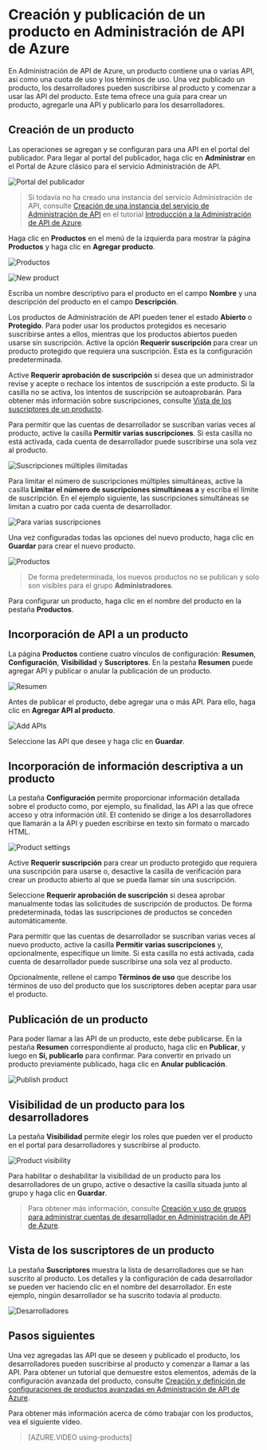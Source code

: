 <properties 
	pageTitle="Creación y publicación de un producto en Administración de API de Azure" 
	description="Obtenga información acerca de cómo crear y publicar productos en Administración de API de Azure." 
	services="api-management" 
	documentationCenter="" 
	authors="steved0x" 
	manager="dwrede" 
	editor=""/>

<tags 
	ms.service="api-management" 
	ms.workload="mobile" 
	ms.tgt_pltfrm="na" 
	ms.devlang="na" 
	ms.topic="article" 
	ms.date="12/07/2015" 
	ms.author="sdanie"/>

# Creación y publicación de un producto en Administración de API de Azure

En Administración de API de Azure, un producto contiene una o varias API, así como una cuota de uso y los términos de uso. Una vez publicado un producto, los desarrolladores pueden suscribirse al producto y comenzar a usar las API del producto. Este tema ofrece una guía para crear un producto, agregarle una API y publicarlo para los desarrolladores.

## <a name="create-product"> </a>Creación de un producto

Las operaciones se agregan y se configuran para una API en el portal del publicador. Para llegar al portal del publicador, haga clic en **Administrar** en el Portal de Azure clásico para el servicio Administración de API.

![Portal del publicador][api-management-management-console]

>Si todavía no ha creado una instancia del servicio Administración de API, consulte [Creación de una instancia del servicio de Administración de API][] en el tutorial [Introducción a la Administración de API de Azure][].

Haga clic en **Productos** en el menú de la izquierda para mostrar la página **Productos** y haga clic en **Agregar producto**.

![Productos][api-management-products]

![New product][api-management-add-new-product]

Escriba un nombre descriptivo para el producto en el campo **Nombre** y una descripción del producto en el campo **Descripción**.

Los productos de Administración de API pueden tener el estado **Abierto** o **Protegido**. Para poder usar los productos protegidos es necesario suscribirse antes a ellos, mientras que los productos abiertos pueden usarse sin suscripción. Active la opción **Requerir suscripción** para crear un producto protegido que requiera una suscripción. Esta es la configuración predeterminada.

Active **Requerir aprobación de suscripción** si desea que un administrador revise y acepte o rechace los intentos de suscripción a este producto. Si la casilla no se activa, los intentos de suscripción se autoaprobarán. Para obtener más información sobre suscripciones, consulte [Vista de los suscriptores de un producto][].

Para permitir que las cuentas de desarrollador se suscriban varias veces al producto, active la casilla **Permitir varias suscripciones**. Si esta casilla no está activada, cada cuenta de desarrollador puede suscribirse una sola vez al producto.

![Suscripciones múltiples ilimitadas][api-management-unlimited-multiple-subscriptions]

Para limitar el número de suscripciones múltiples simultáneas, active la casilla **Limitar el número de suscripciones simultáneas a** y escriba el límite de suscripción. En el ejemplo siguiente, las suscripciones simultáneas se limitan a cuatro por cada cuenta de desarrollador.

![Para varias suscripciones][api-management-four-multiple-subscriptions]

Una vez configuradas todas las opciones del nuevo producto, haga clic en **Guardar** para crear el nuevo producto.

![Productos][api-management-products-page]

>De forma predeterminada, los nuevos productos no se publican y solo son visibles para el grupo **Administradores**.

Para configurar un producto, haga clic en el nombre del producto en la pestaña **Productos**.

## <a name="add-apis"> </a>Incorporación de API a un producto

La página **Productos** contiene cuatro vínculos de configuración: **Resumen**, **Configuración**, **Visibilidad** y **Suscriptores**. En la pestaña **Resumen** puede agregar API y publicar o anular la publicación de un producto.

![Resumen][api-management-new-product-summary]

Antes de publicar el producto, debe agregar una o más API. Para ello, haga clic en **Agregar API al producto**.

![Add APIs][api-management-add-apis-to-product]

Seleccione las API que desee y haga clic en **Guardar**.

## <a name="add-description"> </a>Incorporación de información descriptiva a un producto

La pestaña **Configuración** permite proporcionar información detallada sobre el producto como, por ejemplo, su finalidad, las API a las que ofrece acceso y otra información útil. El contenido se dirige a los desarrolladores que llamarán a la API y pueden escribirse en texto sin formato o marcado HTML.

![Product settings][api-management-product-settings]

Active **Requerir suscripción** para crear un producto protegido que requiera una suscripción para usarse o, desactive la casilla de verificación para crear un producto abierto al que se pueda llamar sin una suscripción.

Seleccione **Requerir aprobación de suscripción** si desea aprobar manualmente todas las solicitudes de suscripción de productos. De forma predeterminada, todas las suscripciones de productos se conceden automáticamente.

Para permitir que las cuentas de desarrollador se suscriban varias veces al nuevo producto, active la casilla **Permitir varias suscripciones** y, opcionalmente, especifique un límite. Si esta casilla no está activada, cada cuenta de desarrollador puede suscribirse una sola vez al producto.

Opcionalmente, rellene el campo **Términos de uso** que describe los términos de uso del producto que los suscriptores deben aceptar para usar el producto.

## <a name="publish-product"> </a>Publicación de un producto

Para poder llamar a las API de un producto, este debe publicarse. En la pestaña **Resumen** correspondiente al producto, haga clic en **Publicar**, y luego en **Sí, publicarlo** para confirmar. Para convertir en privado un producto previamente publicado, haga clic en **Anular publicación**.

![Publish product][api-management-publish-product]

## <a name="make-visible"> </a>Visibilidad de un producto para los desarrolladores

La pestaña **Visibilidad** permite elegir los roles que pueden ver el producto en el portal para desarrolladores y suscribirse al producto.

![Product visibility][api-management-product-visiblity]

Para habilitar o deshabilitar la visibilidad de un producto para los desarrolladores de un grupo, active o desactive la casilla situada junto al grupo y haga clic en **Guardar**.

>Para obtener más información, consulte [Creación y uso de grupos para administrar cuentas de desarrollador en Administración de API de Azure][].

## <a name="view-subscribers"> </a>Vista de los suscriptores de un producto

La pestaña **Suscriptores** muestra la lista de desarrolladores que se han suscrito al producto. Los detalles y la configuración de cada desarrollador se pueden ver haciendo clic en el nombre del desarrollador. En este ejemplo, ningún desarrollador se ha suscrito todavía al producto.

![Desarrolladores][api-management-developer-list]

## <a name="next-steps"> </a>Pasos siguientes

Una vez agregadas las API que se deseen y publicado el producto, los desarrolladores pueden suscribirse al producto y comenzar a llamar a las API. Para obtener un tutorial que demuestre estos elementos, además de la configuración avanzada del producto, consulte [Creación y definición de configuraciones de productos avanzadas en Administración de API de Azure][].

Para obtener más información acerca de cómo trabajar con los productos, vea el siguiente vídeo.

> [AZURE.VIDEO using-products]

[Create a product]: #create-product
[Add APIs to a product]: #add-apis
[Add descriptive information to a product]: #add-description
[Publish a product]: #publish-product
[Make a product visible to developers]: #make-visible
[Vista de los suscriptores de un producto]: #view-subscribers
[Next steps]: #next-steps

[api-management-management-console]: ./media/api-management-howto-add-products/api-management-management-console.png
[api-management-add-product]: ./media/api-management-howto-add-products/api-management-add-product.png
[api-management-add-new-product]: ./media/api-management-howto-add-products/api-management-add-new-product.png
[api-management-unlimited-multiple-subscriptions]: ./media/api-management-howto-add-products/api-management-unlimited-multiple-subscriptions.png
[api-management-four-multiple-subscriptions]: ./media/api-management-howto-add-products/api-management-four-multiple-subscriptions.png
[api-management-products-page]: ./media/api-management-howto-add-products/api-management-products-page.png
[api-management-new-product-summary]: ./media/api-management-howto-add-products/api-management-new-product-summary.png
[api-management-add-apis-to-product]: ./media/api-management-howto-add-products/api-management-add-apis-to-product.png
[api-management-product-settings]: ./media/api-management-howto-add-products/api-management-product-settings.png
[api-management-publish-product]: ./media/api-management-howto-add-products/api-management-publish-product.png
[api-management-product-visiblity]: ./media/api-management-howto-add-products/api-management-product-visibility.png
[api-management-developer-list]: ./media/api-management-howto-add-products/api-management-developer-list.png



[api-management-products]: ./media/api-management-howto-add-products/api-management-products.png
[api-management-]: ./media/api-management-howto-add-products/
[api-management-]: ./media/api-management-howto-add-products/


[How to add operations to an API]: api-management-howto-add-operations.md
[How to create and publish a product]: api-management-howto-add-products.md
[Introducción a la Administración de API de Azure]: api-management-get-started.md
[Creación de una instancia del servicio de Administración de API]: api-management-get-started.md#create-service-instance
[Next steps]: #next-steps
[Creación y uso de grupos para administrar cuentas de desarrollador en Administración de API de Azure]: api-management-howto-create-groups.md
[Creación y definición de configuraciones de productos avanzadas en Administración de API de Azure]: api-management-howto-product-with-rules.md

<!---HONumber=AcomDC_1210_2015-->